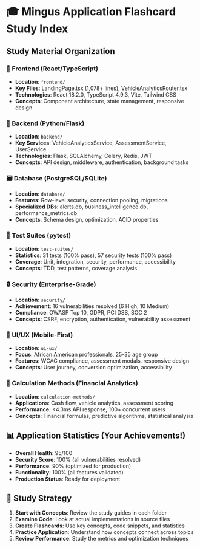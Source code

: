 # 🎓 Mingus Application Flashcard Study Index

## Study Material Organization

### 📱 Frontend (React/TypeScript)
- **Location**: `frontend/`
- **Key Files**: LandingPage.tsx (1,078+ lines), VehicleAnalyticsRouter.tsx
- **Technologies**: React 18.2.0, TypeScript 4.9.3, Vite, Tailwind CSS
- **Concepts**: Component architecture, state management, responsive design

### 🔧 Backend (Python/Flask)
- **Location**: `backend/`
- **Key Services**: VehicleAnalyticsService, AssessmentService, UserService
- **Technologies**: Flask, SQLAlchemy, Celery, Redis, JWT
- **Concepts**: API design, middleware, authentication, background tasks

### 🗃️ Database (PostgreSQL/SQLite)
- **Location**: `database/`
- **Features**: Row-level security, connection pooling, migrations
- **Specialized DBs**: alerts.db, business_intelligence.db, performance_metrics.db
- **Concepts**: Schema design, optimization, ACID properties

### 🧪 Test Suites (pytest)
- **Location**: `test-suites/`
- **Statistics**: 31 tests (100% pass), 57 security tests (100% pass)
- **Coverage**: Unit, integration, security, performance, accessibility
- **Concepts**: TDD, test patterns, coverage analysis

### 🔒 Security (Enterprise-Grade)
- **Location**: `security/`
- **Achievement**: 16 vulnerabilities resolved (6 High, 10 Medium)
- **Compliance**: OWASP Top 10, GDPR, PCI DSS, SOC 2
- **Concepts**: CSRF, encryption, authentication, vulnerability assessment

### 🎨 UI/UX (Mobile-First)
- **Location**: `ui-ux/`
- **Focus**: African American professionals, 25-35 age group
- **Features**: WCAG compliance, assessment modals, responsive design
- **Concepts**: User journey, conversion optimization, accessibility

### 🧮 Calculation Methods (Financial Analytics)
- **Location**: `calculation-methods/`
- **Applications**: Cash flow, vehicle analytics, assessment scoring
- **Performance**: <4.3ms API response, 100+ concurrent users
- **Concepts**: Financial formulas, predictive algorithms, statistical analysis

## 📊 Application Statistics (Your Achievements!)
- **Overall Health**: 95/100
- **Security Score**: 100% (all vulnerabilities resolved)
- **Performance**: 90% (optimized for production)  
- **Functionality**: 100% (all features validated)
- **Production Status**: Ready for deployment

## 🎯 Study Strategy
1. **Start with Concepts**: Review the study guides in each folder
2. **Examine Code**: Look at actual implementations in source files
3. **Create Flashcards**: Use key concepts, code snippets, and statistics
4. **Practice Application**: Understand how concepts connect across topics
5. **Review Performance**: Study the metrics and optimization techniques
